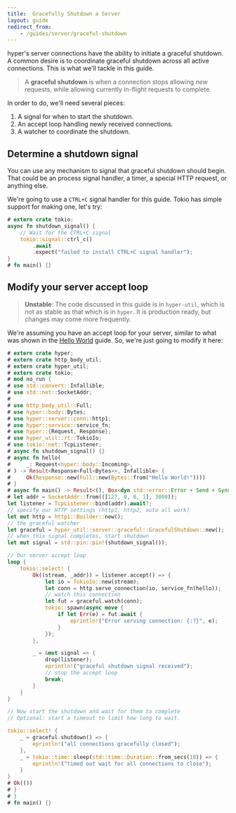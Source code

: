 ```yaml
---
title:  Gracefully Shutdown a Server
layout: guide
redirect_from:
    - /guides/server/graceful-shutdown
---
```


hyper's server connections have the ability to initiate a graceful shutdown. A common desire is to coordinate graceful shutdown across all active connections. This is what we'll tackle in this guide.

> A **graceful shutdown** is when a connection stops allowing _new_ requests, while allowing currently in-flight requests to complete.

In order to do, we'll need several pieces:

1. A signal for when to start the shutdown.
2. An accept loop handling newly received connections.
3. A watcher to coordinate the shutdown.

## Determine a shutdown signal

You can use any mechanism to signal that graceful shutdown should begin. That could be an process signal handler, a timer, a special HTTP request, or anything else.

We're going to use a `CTRL+C` signal handler for this guide. Tokio has simple support for making one, let's try:

```rust
# extern crate tokio;
async fn shutdown_signal() {
    // Wait for the CTRL+C signal
    tokio::signal::ctrl_c()
        .await
        .expect("failed to install CTRL+C signal handler");
}
# fn main() {}
```

## Modify your server accept loop

> **Unstable**: The code discussed in this guide is in `hyper-util`,
> which is not as stable as that which is in `hyper`. It is production
> ready, but changes may come more frequently.

We're assuming you have an accept loop for your server, similar to what was shown in the [Hello World](hello-world.md) guide. So, we're just going to modify it here:

```rust
# extern crate hyper;
# extern crate http_body_util;
# extern crate hyper_util;
# extern crate tokio;
# mod no_run {
# use std::convert::Infallible;
# use std::net::SocketAddr;
#
# use http_body_util::Full;
# use hyper::body::Bytes;
# use hyper::server::conn::http1;
# use hyper::service::service_fn;
# use hyper::{Request, Response};
# use hyper_util::rt::TokioIo;
# use tokio::net::TcpListener;
# async fn shutdown_signal() {}
# async fn hello(
#     _: Request<hyper::body::Incoming>,
# ) -> Result<Response<Full<Bytes>>, Infallible> {
#     Ok(Response::new(Full::new(Bytes::from("Hello World!"))))
# }
# async fn main() -> Result<(), Box<dyn std::error::Error + Send + Sync>> {
# let addr = SocketAddr::from(([127, 0, 0, 1], 3000));
let listener = TcpListener::bind(addr).await?;
// specify our HTTP settings (http1, http2, auto all work)
let mut http = http1::Builder::new();
// the graceful watcher
let graceful = hyper_util::server::graceful::GracefulShutdown::new();
// when this signal completes, start shutdown
let mut signal = std::pin::pin!(shutdown_signal());

// Our server accept loop
loop {
    tokio::select! {
        Ok((stream, _addr)) = listener.accept() => {
            let io = TokioIo::new(stream);
            let conn = http.serve_connection(io, service_fn(hello));
            // watch this connection
            let fut = graceful.watch(conn);
            tokio::spawn(async move {
                if let Err(e) = fut.await {
                    eprintln!("Error serving connection: {:?}", e);
                }
            });
        },

        _ = &mut signal => {
            drop(listener);
            eprintln!("graceful shutdown signal received");
            // stop the accept loop
            break;
        }
    }
}

// Now start the shutdown and wait for them to complete
// Optional: start a timeout to limit how long to wait.

tokio::select! {
    _ = graceful.shutdown() => {
        eprintln!("all connections gracefully closed");
    },
    _ = tokio::time::sleep(std::time::Duration::from_secs(10)) => {
        eprintln!("timed out wait for all connections to close");
    }
}
# Ok(())
# }
# }
# fn main() {}
```

